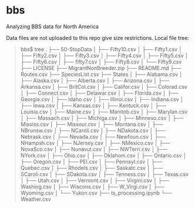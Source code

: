 # bbs
Analyzing BBS data for North America

Data files are not uploaded to this repo give size restrictions.
Local file tree:


> bbs$ tree 
.
├── 50-StopData
│   ├── Fifty10.csv
│   ├── Fifty1.csv
│   ├── Fifty2.csv
│   ├── Fifty3.csv
│   ├── Fifty4.csv
│   ├── Fifty5.csv
│   ├── Fifty6.csv
│   ├── fifty7.csv
│   ├── Fifty8.csv
│   └── Fifty9.csv
├── LICENSE
├── MigrantNonBreeder.zip
├── README.md
├── Routes.csv
├── SpeciesList.csv
├── States
│   ├── Alabama.csv
│   ├── Alaska.csv
│   ├── Alberta.csv
│   ├── Arizona.csv
│   ├── Arkansa.csv
│   ├── BritCol.csv
│   ├── Califor.csv
│   ├── Colorad.csv
│   ├── Connect.csv
│   ├── Delawar.csv
│   ├── Florida.csv
│   ├── Georgia.csv
│   ├── Idaho.csv
│   ├── Illinoi.csv
│   ├── Indiana.csv
│   ├── Iowa.csv
│   ├── Kansas.csv
│   ├── Kentuck.csv
│   ├── Louisia.csv
│   ├── Maine.csv
│   ├── Manitob.csv
│   ├── Marylan.csv
│   ├── Massach.csv
│   ├── Michiga.csv
│   ├── Minneso.csv
│   ├── Mississ.csv
│   ├── Missour.csv
│   ├── Montana.csv
│   ├── NBrunsw.csv
│   ├── NCaroli.csv
│   ├── NDakota.csv
│   ├── Nebrask.csv
│   ├── Nevada.csv
│   ├── Newfoun.csv
│   ├── NHampsh.csv
│   ├── NJersey.csv
│   ├── NMexico.csv
│   ├── NovaSco.csv
│   ├── Nunavut.csv
│   ├── NWTerri.csv
│   ├── NYork.csv
│   ├── Ohio.csv
│   ├── Oklahom.csv
│   ├── Ontario.csv
│   ├── Oregon.csv
│   ├── PEI.csv
│   ├── Pennsyl.csv
│   ├── Quebec.csv
│   ├── RhodeIs.csv
│   ├── Saskatc.csv
│   ├── SCaroli.csv
│   ├── SDakota.csv
│   ├── Tenness.csv
│   ├── Texas.csv
│   ├── Utah.csv
│   ├── Vermont.csv
│   ├── Virgini.csv
│   ├── Washing.csv
│   ├── Wiscons.csv
│   ├── W_Virgi.csv
│   ├── Wyoming.csv
│   └── Yukon.csv
├── ts_processing.ipynb
└── Weather.csv